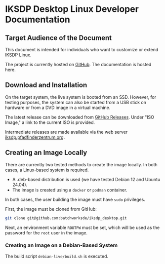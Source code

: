 # IKSDP Desktop Linux Developer Documentation

## Target Audience of the Document

This document is intended for individuals who want to customize or extend IKSDP Linux.

The project is currently hosted on [GitHub](https://github.com/batchworksde/iksdp_desktop). The documentation is hosted here.

## Download and Installation

On the target system, the live system is booted from an SSD. However, for testing purposes, the system can also be started from a USB stick on hardware or from a DVD image in a virtual machine.

The latest release can be downloaded from [GitHub Releases](https://github.com/batchworksde/iksdp_desktop/releases). Under "ISO Image," a link to the current ISO is provided.

Intermediate releases are made available via the web server [iksdp.pfadfinderzentrum.org](http://iksdp.pfadfinderzentrum.org).

## Creating an Image Locally

There are currently two tested methods to create the image locally. In both cases, a Linux-based system is required.

- A .deb-based distribution is used (we have tested Debian 12 and Ubuntu 24.04).
- The image is created using a `docker` or `podman` container.

In both cases, the user building the image must have `sudo` privileges.

First, the image must be cloned from GitHub:

```bash
git clone git@github.com:batchworksde/iksdp_desktop.git
```

Next, an environment variable `ROOTPW` must be set, which will be used as the password for the `root` user in the image.

### Creating an Image on a Debian-Based System

The build script `debian-live/build.sh` is executed.

```